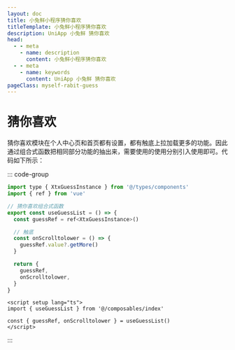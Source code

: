 ```yaml
---
layout: doc
title: 小兔鲜小程序猜你喜欢
titleTemplate: 小兔鲜小程序猜你喜欢
description: UniApp 小兔鲜 猜你喜欢
head:
  - - meta
    - name: description
      content: 小兔鲜小程序猜你喜欢
  - - meta
    - name: keywords
      content: UniApp 小兔鲜 猜你喜欢
pageClass: myself-rabit-guess
---
```


# 猜你喜欢

猜你喜欢模块在个人中心页和首页都有设置，都有触底上拉加载更多的功能。因此通过组合式函数把相同部分功能的抽出来，需要使用的使用分别引入使用即可。代码如下所示：

::: code-group
```js [useMember.js]
import type { XtxGuessInstance } from '@/types/components'
import { ref } from 'vue'

// 猜你喜欢组合式函数
export const useGuessList = () => {
  const guessRef = ref<XtxGuessInstance>()

  // 触底
  const onScrolltolower = () => {
    guessRef.value?.getMore()
  }

  return {
    guessRef,
    onScrolltolower,
  }
}
```
```vue [个人中心页]
<script setup lang="ts">
import { useGuessList } from '@/composables/index'

const { guessRef, onScrolltolower } = useGuessList()
</script>
```
:::

